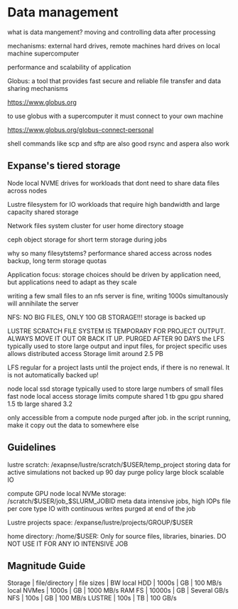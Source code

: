 # Data management
what is data mangement?
moving and controlling data after processing

mechanisms:
external hard drives, remote machines
hard drives on local machine
supercomputer

performance and scalability of application

Globus:
a tool that provides fast secure and reliable file transfer and data sharing mechanisms

https://www.globus.org 

to use globus with a supercomputer it must connect to your own machine

https://www.globus.org/globus-connect-personal

shell commands like scp and sftp are also good
rsync and aspera also work

## Expanse's tiered storage
Node local NVME drives for workloads that dont need to share data files across nodes

Lustre filesystem for IO workloads that require high bandwidth and large capacity shared storage

Network files system cluster for user home directory stoage

ceph object storage for short term storage during jobs

why so many filesytstems?
performance
shared access across nodes
backup, long term storage
quotas

Application focus:
storage choices should be driven by application need, but applications need to adapt as they scale

writing a few small files to an nfs server is fine, writing 1000s simultanously will annihilate the server

NFS: NO BIG FILES, ONLY 100 GB STORAGE!!!
storage is backed up

LUSTRE SCRATCH FILE SYSTEM IS TEMPORARY FOR PROJECT OUTPUT. ALWAYS MOVE IT OUT OR BACK IT UP. PURGED AFTER 90 DAYS
the LFS typically used to store large output and input files, for project specific uses
allows distributed access
Storage limit around 2.5 PB

LFS regular for a project lasts until the project ends, if there is no renewal. It is not automatically backed up!

node local ssd storage
typically used to store large numbers of small files
fast node local access
storage limits compute shared 1 tb gpu gpu shared 1.5 tb large shared 3.2

only accessible from a compute node
purged after job. in the script running, make it copy out the data to somewhere else

## Guidelines
lustre scratch: /exapnse/lustre/scratch/$USER/temp_project
storing data for active simulations
not backed up
90 day purge policy
large block scalable IO

compute GPU node local NVMe storage: /scratch/$USER/job_$SLURM_JOBID
meta data intensive jobs, high IOPs
file per core type IO with continuous writes
purged at end of the job

Lustre projects space: /expanse/lustre/projects/GROUP/$USER

home directory: /home/$USER: Only for source files, libraries, binaries. DO NOT USE IT FOR ANY IO INTENSIVE JOB

## Magnitude Guide

Storage     | file/directory      | file sizes      | BW
local HDD   | 1000s               | GB              | 100 MB/s
local NVMes | 1000s               | GB              | 1000 MB/s
RAM FS      | 10000s              | GB              | Several GB/s
NFS         | 100s                | GB              | 100 MB/s
LUSTRE      | 100s                | TB              | 100 GB/s






